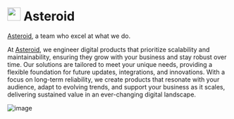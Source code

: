 # <img src="https://github.com/user-attachments/assets/d9fa887c-46e6-4bb3-a862-b47c71b64a01" height="30px" /> Asteroid

[Asteroid](https://theasteroid.tech/), a team who excel at what we do.

At [Asteroid](https://theasteroid.tech/), we engineer digital products that prioritize scalability and maintainability, ensuring they grow with your business and stay robust over time. Our solutions are tailored to meet your unique needs, providing a flexible foundation for future updates, integrations, and innovations. With a focus on long-term reliability, we create products that resonate with your audience, adapt to evolving trends, and support your business as it scales, delivering sustained value in an ever-changing digital landscape.

![image](https://github.com/user-attachments/assets/74b0ed84-731e-400a-b3e5-440d079a447b)
